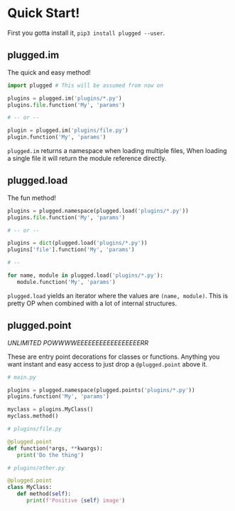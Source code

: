# Quick Start!

First you gotta install it, `pip3 install plugged --user`.


## plugged.im

The quick and easy method!

```python
import plugged # This will be assumed from now on

plugins = plugged.im('plugins/*.py')
plugins.file.function('My', 'params')

# -- or --

plugin = plugged.im('plugins/file.py')
plugin.function('My', 'params')
```

`plugged.im` returns a namespace when loading multiple files, When loading a single file it will return the module reference directly.


## plugged.load


The fun method!

```python
plugins = plugged.namespace(plugged.load('plugins/*.py'))
plugins.file.function('My', 'params')

# -- or --

plugins = dict(plugged.load('plugins/*.py'))
plugins['file'].function('My', 'params')

# --

for name, module in plugged.load('plugins/*.py'):
   module.function('My', 'params')
```

`plugged.load` yields an iterator where the values are `(name, module)`.
This is pretty OP when combined with a lot of internal structures.


## plugged.point

*UNLIMITED POWWWWEEEEEEEEEEEEEEEEERR*

These are entry point decorations for classes or functions.
Anything you want instant and easy access to just drop a `@plugged.point` above it.

```python
# main.py

plugins = plugged.namespace(plugged.points('plugins/*.py'))
plugins.function('My', 'params')

myclass = plugins.MyClass()
myclass.method()

# plugins/file.py

@plugged.point
def function(*args, **kwargs):
   print('Do the thing')

# plugins/other.py

@plugged.point
class MyClass:
   def method(self):
      print(f'Positive {self} image')
```
